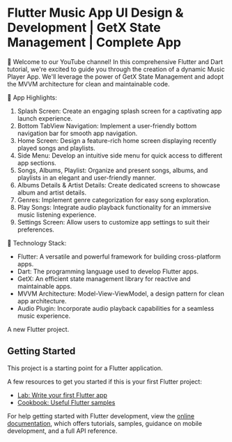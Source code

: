 # Flutter Music App UI Design & Development | GetX State Management | Complete App

🎵 Welcome to our YouTube channel! In this comprehensive Flutter and Dart tutorial, we're excited to guide you through the creation of a dynamic Music Player App. We'll leverage the power of GetX State Management and adopt the MVVM architecture for clean and maintainable code.

🎉 App Highlights:

1) Splash Screen: Create an engaging splash screen for a captivating app launch experience.
2) Bottom TabView Navigation: Implement a user-friendly bottom navigation bar for smooth app navigation.
3) Home Screen: Design a feature-rich home screen displaying recently played songs and playlists.
4) Side Menu: Develop an intuitive side menu for quick access to different app sections.
6) Songs, Albums, Playlist: Organize and present songs, albums, and playlists in an elegant and user-friendly manner.
7) Albums Details & Artist Details: Create dedicated screens to showcase album and artist details.
8) Genres: Implement genre categorization for easy song exploration.
9) Play Songs: Integrate audio playback functionality for an immersive music listening experience.
10) Settings Screen: Allow users to customize app settings to suit their preferences.

📱 Technology Stack:

- Flutter: A versatile and powerful framework for building cross-platform apps.
- Dart: The programming language used to develop Flutter apps.
- GetX: An efficient state management library for reactive and maintainable apps.
- MVVM Architecture: Model-View-ViewModel, a design pattern for clean app architecture.
- Audio Plugin: Incorporate audio playback capabilities for a seamless music experience.


A new Flutter project.

## Getting Started

This project is a starting point for a Flutter application.

A few resources to get you started if this is your first Flutter project:

- [Lab: Write your first Flutter app](https://docs.flutter.dev/get-started/codelab)
- [Cookbook: Useful Flutter samples](https://docs.flutter.dev/cookbook)

For help getting started with Flutter development, view the
[online documentation](https://docs.flutter.dev/), which offers tutorials,
samples, guidance on mobile development, and a full API reference.
